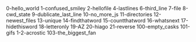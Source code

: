 0-hello_world
1-confused_smiley
2-hellofile
4-lastlines
6-third_line
7-file
8-cwd_state
9-dublicate_last_line
10-no_more_js
11-directories
12-newest_files
13-unique
14-findthatword
15-countthatword
16-whatsnext
17-hidethisword
18-letteronly
19-AZ
20-hiago
21-reverse
100-empty_casks
101-gifs
1-2-acrostic
103-the_biggest_fan
